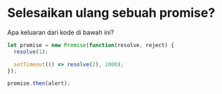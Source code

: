 
# Selesaikan ulang sebuah promise?


Apa keluaran dari kode di bawah ini? 

```js
let promise = new Promise(function(resolve, reject) {
  resolve(1);

  setTimeout(() => resolve(2), 1000);
});

promise.then(alert);
```
